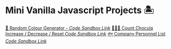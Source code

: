 # Mini Vanilla Javascript Projects 🏝


[🎨 Random Colour Generator - *Code Sandbox Link*](https://codesandbox.io/s/vanilla-js-random-colour-generator-djkjx4)
[🧛🏿‍♂️ Count Chocula Increase / Decrease / Reset *Code Sandbox Link*](https://codesandbox.io/s/increase-decrease-and-reset-number-ui-vg4uvd)
[🐟 Company Personnel List *Code Sandbox Link*](https://codesandbox.io/s/company-personnel-list-jzrvsy)

